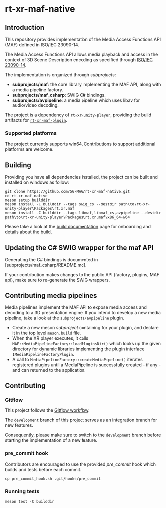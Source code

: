 # rt-xr-maf-native

## Introduction

This repository provides implementation of the Media Access Functions API (MAF) defined in ISO/IEC 23090-14.

The Media Access Functions API allows media playback and access in the context of 3D Scene Description encoding as specified through [ISO/IEC 23090-14](https://www.iso.org/obp/ui/#iso:std:iso-iec:23090:-14:ed-1:v1:en).

The implementation is organized through *subprojects*:
- **subprojects/maf**: the core library implementing the MAF API, along with a media pipeline factory.
- **subprojects/maf_csharp**: SWIG C# bindings.
- **subprojects/avpipeline**: a media pipeline which uses libav for audio/video decoding.

The project is a dependency of [`rt-xr-unity-player`](https://github.com/5G-MAG/rt-xr-unity-player), providing the build artifacts for [`rt-xr-maf-plugin`](https://github.com/5G-MAG/rt-xr-maf-plugin).


### Supported platforms

The project currently supports win64.
Contributions to support additional platforms are welcome.


## Building

Providing you have all dependencies installed, the project can be built and installed on windows as follow:
```
git clone https://github.com/5G-MAG/rt-xr-maf-native.git
cd rt-xr-maf-native
meson setup builddir
meson install -C builddir --tags swig_cs --destdir path\to\rt-xr-unity-player\Packages\rt.xr.maf
meson install -C builddir --tags libmaf,libmaf_cs,avpipeline --destdir path\to\rt-xr-unity-player\Packages\rt.xr.maf\x86_64-w64
```

Please take a look at the [build documentation](BUILD.md) page for onboarding and details about the build.


## Updating the C# SWIG wrapper for the maf API

Generating the C# bindings is documented in [subprojects/maf_csharp/README.md].

If your contribution makes changes to the public API (factory, plugins, MAF api), make sure to re-generate the SWIG wrappers.


## Contributing media pipelines

Media pipelines implement the MAF API to expose media access and decoding to a 3D presentation engine.
If you intend to develop a new media pipeline, take a look at the `subprojects/avpipeline` plugin.

- Create a new meson *subproject* containing for your plugin, and declare it in the top level `meson.build` file.
- When the XR player executes, it calls `MAF::MediaPipelineFactory::loadPluginsDir()` which looks up the given directory for dynamic libraries implementing the plugin interface `IMediaPipelineFactoryPlugin`.
- A call to `MediaPipelineFactory::createMediaPipeline()` iterates registered plugins until a MediaPipeline is successfully created - if any - and can returned to the application.


## Contributing

### Gitflow

This project follows the [Gitflow workflow](https://www.atlassian.com/git/tutorials/comparing-workflows/gitflow-workflow). 

The `development` branch of this project serves as an integration branch for new features. 

Consequently, please make sure to switch to the `development` branch before starting the implementation of a new feature.


### pre_commit hook

Contributors are encouraged to use the provided *pre_commit* hook which builds and tests before each commit.
```
cp pre_commit_hook.sh .git/hooks/pre_commit
```

### Running tests

```
meson test -C builddir
```
